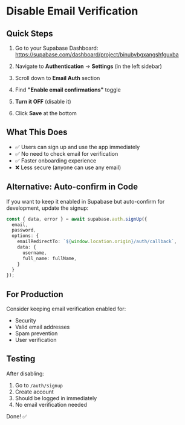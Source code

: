 # Disable Email Verification

## Quick Steps

1. Go to your Supabase Dashboard: https://supabase.com/dashboard/project/binubvbgxangshfguxba

2. Navigate to **Authentication** → **Settings** (in the left sidebar)

3. Scroll down to **Email Auth** section

4. Find **"Enable email confirmations"** toggle

5. **Turn it OFF** (disable it)

6. Click **Save** at the bottom

## What This Does

- ✅ Users can sign up and use the app immediately
- ✅ No need to check email for verification
- ✅ Faster onboarding experience
- ❌ Less secure (anyone can use any email)

## Alternative: Auto-confirm in Code

If you want to keep it enabled in Supabase but auto-confirm for development, update the signup:

```typescript
const { data, error } = await supabase.auth.signUp({ 
  email, 
  password,
  options: {
    emailRedirectTo: `${window.location.origin}/auth/callback`,
    data: {
      username,
      full_name: fullName,
    }
  }
});
```

## For Production

Consider keeping email verification enabled for:
- Security
- Valid email addresses
- Spam prevention
- User verification

## Testing

After disabling:
1. Go to `/auth/signup`
2. Create account
3. Should be logged in immediately
4. No email verification needed

Done! ✅

